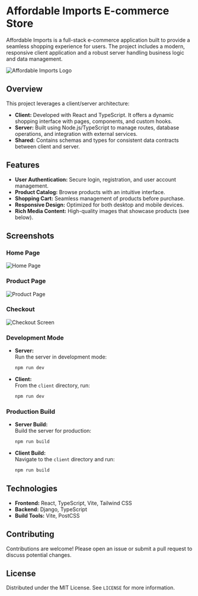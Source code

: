 # Affordable Imports E-commerce Store

Affordable Imports is a full-stack e-commerce application built to provide a seamless shopping experience for users. The project includes a modern, responsive client application and a robust server handling business logic and data management.

![Affordable Imports Logo](server/images/6pc%20serving%20spoons%20Affordable%20Imports.png)

## Overview

This project leverages a client/server architecture:

- **Client:** Developed with React and TypeScript. It offers a dynamic shopping interface with pages, components, and custom hooks.
- **Server:** Built using Node.js/TypeScript to manage routes, database operations, and integration with external services.
- **Shared:** Contains schemas and types for consistent data contracts between client and server.

## Features

- **User Authentication:** Secure login, registration, and user account management.
- **Product Catalog:** Browse products with an intuitive interface.
- **Shopping Cart:** Seamless management of products before purchase.
- **Responsive Design:** Optimized for both desktop and mobile devices.
- **Rich Media Content:** High-quality images that showcase products (see below).

## Screenshots

### Home Page
![Home Page](./AffordableImportsDjango/server/images/screenshot%20(28).png)

### Product Page
![Product Page](./AffordableImportsDjango/server/images/screenshot%20(22).png)

### Checkout
![Checkout Screen](./AffordableImportsDjango/server/images/6pc%20serving%20spoons%20%20%20Affordable%20Imports.png)

### Development Mode

- **Server:**  
  Run the server in development mode:

  ```sh
  npm run dev
  ```

- **Client:**  
  From the `client` directory, run:

  ```sh
  npm run dev
  ```

### Production Build

- **Server Build:**  
  Build the server for production:

  ```sh
  npm run build
  ```

- **Client Build:**  
  Navigate to the `client` directory and run:

  ```sh
  npm run build
  ```

## Technologies

- **Frontend:** React, TypeScript, Vite, Tailwind CSS
- **Backend:** Django, TypeScript
- **Build Tools:** Vite, PostCSS

## Contributing

Contributions are welcome! Please open an issue or submit a pull request to discuss potential changes.

## License

Distributed under the MIT License. See `LICENSE` for more information.